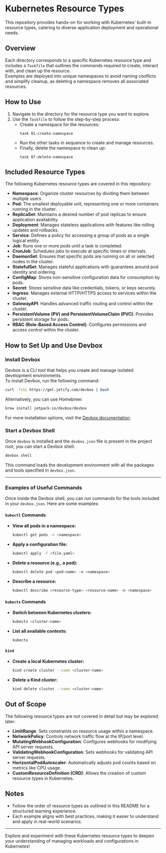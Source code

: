 # Kubernetes Resource Types

This repository provides hands-on for working with Kubernetes' built-in resource types, catering to diverse application deployment and operational needs.

## Overview

Each directory corresponds to a specific Kubernetes resource type and includes a `Taskfile` that outlines the commands required to create, interact with, and clean up the resource.  
Examples are deployed into unique namespaces to avoid naming conflicts and simplify cleanup, as deleting a namespace removes all associated resources.

## How to Use

1. Navigate to the directory for the resource type you want to explore.
2. Use the `Taskfile` to follow the step-by-step process:
   - Create a namespace for the resources:
     ```
     task 01-create-namespace
     ```
   - Run the other tasks in sequence to create and manage resources.
   - Finally, delete the namespace to clean up:
     ```
     task 07-delete-namespace
     ```

## Included Resource Types

The following Kubernetes resource types are covered in this repository:  

- **Namespace**: Organize cluster resources by dividing them between multiple users.  
- **Pod**: The smallest deployable unit, representing one or more containers running in the cluster.  
- **ReplicaSet**: Maintains a desired number of pod replicas to ensure application availability.  
- **Deployment**: Manages stateless applications with features like rolling updates and rollbacks.  
- **Service**: Defines a policy for accessing a group of pods as a single logical entity.  
- **Job**: Runs one or more pods until a task is completed.  
- **CronJob**: Schedules jobs to execute at specific times or intervals.  
- **DaemonSet**: Ensures that specific pods are running on all or selected nodes in the cluster.  
- **StatefulSet**: Manages stateful applications with guarantees around pod identity and ordering.  
- **ConfigMap**: Stores non-sensitive configuration data for consumption by pods.  
- **Secret**: Stores sensitive data like credentials, tokens, or keys securely.  
- **Ingress**: Manages external HTTP/HTTPS access to services within the cluster.  
- **GatewayAPI**: Handles advanced traffic routing and control within the cluster.  
- **PersistentVolume (PV) and PersistentVolumeClaim (PVC)**: Provides persistent storage for pods.  
- **RBAC (Role-Based Access Control)**: Configures permissions and access control within the cluster.

## How to Set Up and Use Devbox

### Install Devbox

Devbox is a CLI tool that helps you create and manage isolated development environments.  
To install Devbox, run the following command:  

```bash
curl -fsSL https://get.jetify.com/devbox | bash
```

Alternatively, you can use Homebrew:  

```bash
brew install jetpack-io/devbox/devbox
```

For more installation options, visit the [Devbox documentation](https://www.jetify.com/docs/devbox/installing_devbox/).

### Start a Devbox Shell

Once `devbox` is installed and the `devbox.json` file is present in the project root, you can start a Devbox shell:  

```bash
devbox shell
```

This command loads the development environment with all the packages and tools specified in `devbox.json`.

---

### Examples of Useful Commands

Once inside the Devbox shell, you can run commands for the tools included in your `devbox.json`. Here are some examples:

#### **`kubectl` Commands**
- **View all pods in a namespace:**  
  ```bash
  kubectl get pods -n <namespace>
  ```
- **Apply a configuration file:**  
  ```bash
  kubectl apply -f <file.yaml>
  ```
- **Delete a resource (e.g., a pod):**  
  ```bash
  kubectl delete pod <pod-name> -n <namespace>
  ```
- **Describe a resource:**  
  ```bash
  kubectl describe <resource-type> <resource-name> -n <namespace>
  ```

#### **`kubectx` Commands**
- **Switch between Kubernetes clusters:**  
  ```bash
  kubectx <cluster-name>
  ```
- **List all available contexts:**  
  ```bash
  kubectx
  ```

#### **`kind`**
- **Create a local Kubernetes cluster:**  
  ```bash
  kind create cluster --name <cluster-name>
  ```
- **Delete a Kind cluster:**  
  ```bash
  kind delete cluster --name <cluster-name>
  ```

## Out of Scope

The following resource types are not covered in detail but may be explored later:  

- **LimitRange**: Sets constraints on resource usage within a namespace.  
- **NetworkPolicy**: Controls network traffic flow at the IP/port level.  
- **MutatingWebhookConfiguration**: Configures webhooks for modifying API server requests.  
- **ValidatingWebhookConfiguration**: Sets webhooks for validating API server requests.  
- **HorizontalPodAutoscaler**: Automatically adjusts pod counts based on metrics like CPU usage.  
- **CustomResourceDefinition (CRD)**: Allows the creation of custom resource types in Kubernetes.  

## Notes

- Follow the order of resource types as outlined in this README for a structured learning experience.  
- Each example aligns with best practices, making it easier to understand and apply in real-world scenarios.  

---

Explore and experiment with these Kubernetes resource types to deepen your understanding of managing workloads and configurations in Kubernetes!
